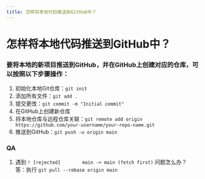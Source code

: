 ```yaml
---
title: 怎样将本地代码推送到GitHub中？
---
```


# 怎样将本地代码推送到GitHub中？

### 要将本地的新项目推送到GitHub，并在GitHub上创建对应的仓库，可以按照以下步骤操作：

1. 初始化本地Git仓库：`git init`
2. 添加所有文件：`git add .`
3. 提交更改：`git commit -m "Initial commit"`
4. 在GitHub上创建新仓库
5. 将本地仓库与远程仓库关联：`git remote add origin https://github.com/your-username/your-repo-name.git`
6. 推送到GitHub：`git push -u origin main`

### QA

1. 遇到 `! [rejected]        main -> main (fetch first)` 问题怎么办？  
   答：执行 `git pull --rebase origin main`
